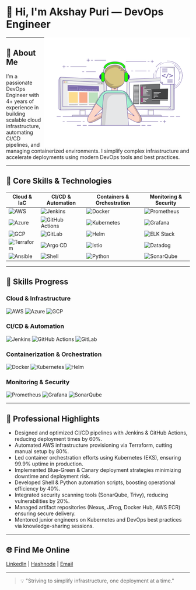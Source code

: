 # 👋 Hi, I'm Akshay Puri — DevOps Engineer

<img align="right" alt="Coding" width="400" src="https://raw.githubusercontent.com/devSouvik/devSouvik/master/gif3.gif">

---

## 🚀 About Me

I’m a passionate DevOps Engineer with 4+ years of experience in building scalable cloud infrastructure, automating CI/CD pipelines, and managing containerized environments. I simplify complex infrastructure and accelerate deployments using modern DevOps tools and best practices.

---

## 🔧 Core Skills & Technologies

| Cloud & IaC                               | CI/CD & Automation                 | Containers & Orchestration         | Monitoring & Security              |
|------------------------------------------|----------------------------------|-----------------------------------|----------------------------------|
| <img src="https://media.giphy.com/media/3oEjI6SIIHBdRxXI40/giphy.gif" alt="AWS" width="40" /> | <img src="https://media.giphy.com/media/l4FGI8GoTL7N4DsyI/giphy.gif" alt="Jenkins" width="40" /> | <img src="https://media.giphy.com/media/3o7aD2saalBwwftBIY/giphy.gif" alt="Docker" width="40" /> | <img src="https://media.giphy.com/media/26n6WywJyh39n1pBu/giphy.gif" alt="Prometheus" width="40" /> |
| <img src="https://media.giphy.com/media/xT9IgzoKnwFNmISR8I/giphy.gif" alt="Azure" width="40" /> | <img src="https://media.giphy.com/media/3oEjHTPnxN5VbBAP9K/giphy.gif" alt="GitHub Actions" width="40" /> | <img src="https://media.giphy.com/media/l0MYLr87xG3j26cJW/giphy.gif" alt="Kubernetes" width="40" /> | <img src="https://media.giphy.com/media/3o7TKtnuHOHHUjR38Y/giphy.gif" alt="Grafana" width="40" /> |
| <img src="https://media.giphy.com/media/l0MYRzM7CBQzqVLtS/giphy.gif" alt="GCP" width="40" /> | <img src="https://media.giphy.com/media/l0MYxpVx2u1vyj4Pa/giphy.gif" alt="GitLab" width="40" /> | <img src="https://media.giphy.com/media/3o6gE5aY4EnNNvXvW0/giphy.gif" alt="Helm" width="40" /> | <img src="https://media.giphy.com/media/xT1XGqEl18hQXe5fWk/giphy.gif" alt="ELK Stack" width="40" /> |
| <img src="https://media.giphy.com/media/l0MYt5jPR6QX5pnqM/giphy.gif" alt="Terraform" width="40" /> | <img src="https://media.giphy.com/media/3oEjI5xtYv8WDp6B6c/giphy.gif" alt="Argo CD" width="40" /> | <img src="https://media.giphy.com/media/3ohc0Uzv8lzQ1x4D7K/giphy.gif" alt="Istio" width="40" /> | <img src="https://media.giphy.com/media/3og0IMJcSI8p6hYQXS/giphy.gif" alt="Datadog" width="40" /> |
| <img src="https://media.giphy.com/media/l0MYN72ypJglp8FvW/giphy.gif" alt="Ansible" width="40" /> | <img src="https://media.giphy.com/media/l0Exk8EUzSLsrErEQ/giphy.gif" alt="Shell" width="40" /> | <img src="https://media.giphy.com/media/l0MYC0LajbaPoEADu/giphy.gif" alt="Python" width="40" /> | <img src="https://media.giphy.com/media/l0MYt5jpr6r1mKhjy/giphy.gif" alt="SonarQube" width="40" /> |

---

## 🌟 Skills Progress

### Cloud & Infrastructure
![AWS](https://progress-bar.dev/90/?title=AWS)
![Azure](https://progress-bar.dev/85/?title=Azure)
![GCP](https://progress-bar.dev/80/?title=GCP)

### CI/CD & Automation
![Jenkins](https://progress-bar.dev/90/?title=Jenkins)
![GitHub Actions](https://progress-bar.dev/85/?title=GitHub%20Actions)
![GitLab](https://progress-bar.dev/80/?title=GitLab)

### Containerization & Orchestration
![Docker](https://progress-bar.dev/90/?title=Docker)
![Kubernetes](https://progress-bar.dev/90/?title=Kubernetes)
![Helm](https://progress-bar.dev/75/?title=Helm)

### Monitoring & Security
![Prometheus](https://progress-bar.dev/80/?title=Prometheus)
![Grafana](https://progress-bar.dev/80/?title=Grafana)
![SonarQube](https://progress-bar.dev/75/?title=SonarQube)

---

## 💼 Professional Highlights

- Designed and optimized CI/CD pipelines with Jenkins & GitHub Actions, reducing deployment times by 60%.  
- Automated AWS infrastructure provisioning via Terraform, cutting manual setup by 80%.  
- Led container orchestration efforts using Kubernetes (EKS), ensuring 99.9% uptime in production.  
- Implemented Blue-Green & Canary deployment strategies minimizing downtime and deployment risk.  
- Developed Shell & Python automation scripts, boosting operational efficiency by 40%.  
- Integrated security scanning tools (SonarQube, Trivy), reducing vulnerabilities by 20%.  
- Managed artifact repositories (Nexus, JFrog, Docker Hub, AWS ECR) ensuring secure delivery.  
- Mentored junior engineers on Kubernetes and DevOps best practices via knowledge-sharing sessions.  

---

## 🌐 Find Me Online

[LinkedIn](https://linkedin.com/in/akshaypuri) | [Hashnode](https://hashnode.com/@akshaypuri) | [Email](mailto:akshay.puri@example.com)

---

> 💡 "Striving to simplify infrastructure, one deployment at a time."

